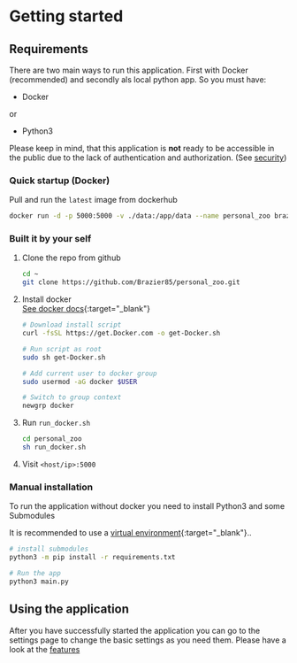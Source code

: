 # Getting started

## Requirements
 
There are two main ways to run this application. First with Docker (recommended) and secondly als local python app. So you must have:

 - Docker 

or

- Python3

Please keep in mind, that this application is **not** ready to be accessible in the public due to the lack of authentication and authorization. (See [security](/security))

### Quick startup (Docker)

Pull and run the `latest` image from dockerhub
```bash
docker run -d -p 5000:5000 -v ./data:/app/data --name personal_zoo brazier85/personal_zoo:latest
```

### Built it by your self
1. Clone the repo from github
    ``` bash
    cd ~
    git clone https://github.com/Brazier85/personal_zoo.git
    ```
2. Install docker<br>
    [See docker docs](https://docs.docker.com/get-docker/){:target="_blank"}
    ```bash
    # Download install script
    curl -fsSL https://get.Docker.com -o get-Docker.sh

    # Run script as root
    sudo sh get-Docker.sh

    # Add current user to docker group
    sudo usermod -aG docker $USER

    # Switch to group context
    newgrp docker
    ```
3. Run `run_docker.sh`
    ``` bash
    cd personal_zoo
    sh run_docker.sh
    ```
4. Visit `<host/ip>:5000`

### Manual installation
To run the application without docker you need to install Python3 and some Submodules

It is recommended to use a [virtual environment](https://docs.python.org/3/library/venv.html){:target="_blank"}..

``` bash
# install submodules
python3 -m pip install -r requirements.txt

# Run the app
python3 main.py
```

## Using the application

After you have successfully started the application you can go to the settings page to change the basic settings as you need them. Please have a look at the [features](/features/overview)